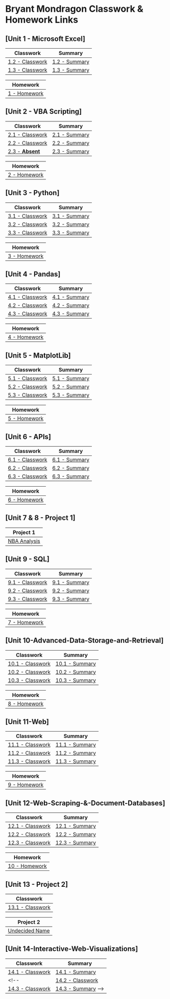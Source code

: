 # Bryant Mondragon Classwork & Homework Links

## [Unit 1 - Microsoft Excel]

| Classwork |  Summary |
| --------- | -------- |
|[1.2 - Classwork](/Classwork/01-Excel/02-Excel)|[1.2 - Summary](https://drive.google.com/file/d/1i70DVupErUNkrwXYJMDo6TQQn69NPj0-/view?usp=sharing)
|[1.3 - Classwork](/Classwork/01-Excel/03-Excel)|[1.3 - Summary](https://drive.google.com/file/d/1HcCIdY_2kQ4QQ-jnwLqJcx3WqC_l0Wb5/view?usp=sharing)

|Homework|
| ------ |
|[1 - Homework](/Challenges/excel-challenge)|

## [Unit 2 - VBA Scripting]

| Classwork |  Summary |
| --------- | -------- |
|[2.1 - Classwork](/Classwork/02-VBA/01-VBA)|[2.1 - Summary](https://drive.google.com/file/d/1d7EzN2pzULBcNQOzyGR_WEGdScf9SBZH/view?usp=sharing)
|[2.2 - Classwork](/Classwork/02-VBA/02-VBA)|[2.2 - Summary](https://drive.google.com/file/d/1bqbrdcTti2BB_EJRNcVyGnCj-e3hKoP2/view?usp=sharing)
|[2.3 - **Absent**](#fragment)|[2.3 - Summary](https://drive.google.com/file/d/1I3j8bHJzNzxObY4pULrN4bonl7MBv7v9/view?usp=sharing)

|Homework|
| ------ |
|[2 - Homework](/Challenges/vba-challenge)|

## [Unit 3 - Python]

| Classwork |  Summary |
| --------- | -------- |
|[3.1 - Classwork](/Classwork/03-Python/01-Python)|[3.1 - Summary](https://drive.google.com/file/d/1Y-Z0ShMv4A5uwVDLHxwyw6Mu0ysujVSy/view?usp=sharing)
|[3.2 - Classwork](/Classwork/03-Python/02-Python)|[3.2 - Summary](https://drive.google.com/file/d/1_VIaA3u56V_nP_8FsjpuKDBWz8AEHICi/view?usp=sharing)
|[3.3 - Classwork](/Classwork/03-Python/03-Python)|[3.3 - Summary](https://drive.google.com/file/d/18TG7U5xtymp_rL0v_Q6CHh7eHa6bpfTy/view?usp=sharing)

|Homework|
| ------ |
|[3 - Homework](/Challenges/python-challenge)|

## [Unit 4 - Pandas]

| Classwork |  Summary |
| --------- | -------- |
|[4.1 - Classwork](/Classwork/04-Pandas/01-Pandas)|[4.1 - Summary](https://drive.google.com/file/d/1sFcPDwMzYRnsbqXdvHf6XxDpOzXksRlF/view?usp=sharing)
|[4.2 - Classwork](/Classwork/04-Pandas/02-Pandas)|[4.2 - Summary](https://drive.google.com/file/d/1dutst6sFUnghU8byVJrFAn0ipVG4LoOi/view?usp=sharing)
|[4.3 - Classwork](/Classwork/04-Pandas/03-Python)|[4.3 - Summary](https://drive.google.com/file/d/1KTJJeA1ExBG4YOfNtSAUeTvjt7VByHmi/view?usp=sharing)

|Homework|
| ------ |
|[4 - Homework](/Challenges/pandas-challenge)|

## [Unit 5 - MatplotLib]

| Classwork |  Summary |
| --------- | -------- |
|[5.1 - Classwork](/Classwork/05-MatplotLib/01-MatplotLib)|[5.1 - Summary](https://drive.google.com/file/d/19e8_VjDXptPz1-gF3ABdiAJoLiQrQn50/view?usp=sharing)
|[5.2 - Classwork](/Classwork/05-MatplotLib/02-MatplotLib)|[5.2 - Summary](https://drive.google.com/file/d/10BIZWZvM2QSv78_Hgo1jq-7xovS03FCD/view?usp=sharing)
|[5.3 - Classwork](/Classwork/05-MatplotLib/03-MatplotLib)|[5.3 - Summary](https://drive.google.com/file/d/18HWceE6q1ovfUUc2AOcDZJQ0nf3Wirxs/view?usp=sharing)

|Homework|
| ------ |
|[5 - Homework](/Challenges/matplotlib-challenge)|

## [Unit 6 - APIs]

| Classwork |  Summary |
| --------- | -------- |
|[6.1 - Classwork](/Classwork/06-APIs/01-APIs)|[6.1 - Summary](https://drive.google.com/file/d/1rgEsgpCSPU-pAMHmlKi3y1WqYWbTu0h0/view?usp=sharing)
|[6.2 - Classwork](/Classwork/06-APIs/02-APIs)|[6.2 - Summary](https://drive.google.com/file/d/1sd6JPoEE1Wr3zWZ4TiSQ0EN80DVVnlcx/view?usp=sharing)
|[6.3 - Classwork](/Classwork/06-APIs/03-APIs)|[6.3 - Summary](https://drive.google.com/file/d/1GPXjQhGTLVqX4g5pjj_ZqvtKV1lsm2QQ/view?usp=sharing)

|Homework|
| ------ |
|[6 - Homework](/Challenges/api-challenge)|

## [Unit 7 & 8 - Project 1]

| Project 1 |  
| --------- |
|[NBA Analysis](https://github.com/Kate-Yayla/Project1-Historical-NBA-Analysis/tree/7e2b5bee4cc2502da3716363f2da1941b18b554d)|

## [Unit 9 - SQL]

| Classwork |  Summary |
| --------- | -------- |
|[9.1 - Classwork](/Classwork/09-SQL/01-SQL)|[9.1 - Summary](https://drive.google.com/file/d/1kl5MEIEnQMc7eYW1YRezyGKVh3R2m40E/view?usp=sharing)
|[9.2 - Classwork](/Classwork/09-SQL/02-SQL)|[9.2 - Summary](https://docs.google.com/document/d/1NZv24VHPY8qERiMTSyqw5CcJezQP65JY/edit)
|[9.3 - Classwork](/Classwork/09-SQL/03-SQL)|[9.3 - Summary](https://drive.google.com/file/d/1BeE-4LXkQ9NEwCeccd2ZW1wMDp-IJfXc/view?usp=sharing)

|Homework|
| ------ |
|[7 - Homework](/Challenges/python-api-challenge)|

## [Unit 10-Advanced-Data-Storage-and-Retrieval]

| Classwork |  Summary |
| --------- | -------- |
|[10.1 - Classwork](/Classwork/10-Advanced-Data-Storage-&-Retrieval/01-ADSR)|[10.1 - Summary](https://drive.google.com/file/d/1YoqJNNNQJ_NtL1IAJM2M9vJbXmeegmGi/view?usp=sharing)
|[10.2 - Classwork](/Classwork/10-Advanced-Data-Storage-&-Retrieval/02-ADSR)|[10.2 - Summary](https://drive.google.com/file/d/18NFUGHEOBazC_8-ax-6dQ4YzKtrhKbUn/view?usp=sharing)
|[10.3 - Classwork](/Classwork/10-Advanced-Data-Storage-&-Retrieval/03-ADSR)|[10.3 - Summary](https://drive.google.com/file/d/11PKBKAq2dXbvZb-AZR35y5E-MuVY5dP2/view?usp=sharing)

|Homework|
| ------ |
|[8 - Homework](/Challenges/sql-challenge)|

## [Unit 11-Web]

| Classwork |  Summary |
| --------- | -------- |
|[11.1 - Classwork](/Classwork/11-Web/01-Web)|[11.1 - Summary](https://drive.google.com/file/d/1JHrYi-JiXbdONxut2I8sY-pyAYLoFi8w/view?usp=sharing)
|[11.2 - Classwork](/Classwork/11-Web/02-Web)|[11.2 - Summary](https://docs.google.com/document/d/1q-K6yBTkx2hRuk6I2CpUmyYF3fM1JO8I/edit?usp=sharing&ouid=113735434228321813659&rtpof=true&sd=true)
|[11.3 - Classwork](/Classwork/11-Web/03-web)|[11.3 - Summary](https://docs.google.com/document/d/1PUUax8xBwGMpXQaAmNMIF__kBXePOcp7/edit?usp=sharing&ouid=113735434228321813659&rtpof=true&sd=true)

|Homework|
| ------ |
|[9 - Homework](/Challenges/sqlalchemy-challenge)|

## [Unit 12-Web-Scraping-&-Document-Databases]

| Classwork |  Summary |
| --------- | -------- |
|[12.1 - Classwork](/Classwork/12-Web-Scraping-&-Document-Databases/01-WBDD)|[12.1 - Summary](https://docs.google.com/document/d/1GGl2e-n3XfbP87UmDjZ84GYCJt5x2uFG/edit?usp=sharing&ouid=113735434228321813659&rtpof=true&sd=true)
|[12.2 - Classwork](/Classwork/12-Web-Scraping-&-Document-Databases/02-WBDD)|[12.2 - Summary](https://docs.google.com/document/d/1qaRyqRGz0QqY0H6Fam0HS4aKHyH8qeBX/edit?usp=sharing&ouid=113735434228321813659&rtpof=true&sd=true)
|[12.3 - Classwork](/Classwork/12-Web-Scraping-&-Document-Databases/03-WBDD)|[12.3 - Summary](https://docs.google.com/document/d/1mQdnzQ5jyMiVIgjSUcMsgEKcsmfHefeN/edit?usp=sharing&ouid=113735434228321813659&rtpof=true&sd=true)

|Homework|
| ------ |
|[10 - Homework](/Challenges/web-design-challenge)|

## [Unit 13 - Project 2]

| Classwork |
| --------- |
|[13.1 - Classwork](/Classwork/13-ETL/01-ETL)

| Project 2 |  
| --------- |
|[Undecided Name](#none)|


## [Unit 14-Interactive-Web-Visualizations]

| Classwork |  Summary |
| --------- | -------- |
|[14.1 - Classwork](/Classwork/14-Interactive-Web-Visualizations/01-IWV)|[14.1 - Summary](#none)
<!-- |[14.2 - Classwork](/Classwork/14-Interactive-Web-Visualizations/02-IWV)|[14.2 - Summary](#none)
|[14.3 - Classwork](/Classwork/14-Interactive-Web-Visualizations/03-IWV)|[14.3 - Summary](#none) -->
